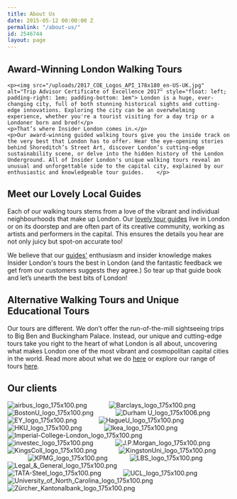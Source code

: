 ```yaml
---
title: About Us
date: 2015-05-12 00:00:00 Z
permalink: "/about-us/"
id: 2546744
layout: page
---
```


<div>
	<h2>Award-Winning London Walking Tours</h2>

	<p><img src="/uploads/2017_COE_Logos_API_178x180_en-US-UK.jpg" alt="Trip Advisor Certificate of Excellence 2017" style="float: left; padding-right: 1em; padding-bottom: 1em"> London is a huge, ever-changing city, full of both stunning historical sights and cutting-edge innovations. Exploring the city can be an overwhelming experience, whether you're a tourist visiting for a day trip or a Londoner born and bred!</p>
	<p>That’s where Insider London comes in.</p>
	<p>Our award-winning guided walking tours give you the inside track on the very best that London has to offer. Hear the eye-opening stories behind Shoreditch’s Street Art, discover London’s cutting-edge sustainability scene, or delve into the hidden history of the London Underground. All of Insider London's unique walking tours reveal an unusual and unforgettable side to the capital city, explained by our enthusiastic and knowledgeable tour guides.	</p>
</div>

<div>
	<h2>Meet our Lovely Local Guides</h2>
	<p>Each of our walking tours stems from a love of the vibrant and individual neighbourhoods that make up London. Our <a href="/tour-guides">lovely tour guides</a> live in London or on its doorstep and are often part of its creative community, working as artists and performers in the capital. This ensures the details you hear are not only juicy but spot-on accurate too!</p>
	<p>We believe that our <a href="/tour-guides">guides'</a> enthusiasm and insider knowledge makes Insider London's tours the best in London (and the fantastic feedback we get from our customers suggests they agree.) So tear up that guide book and let’s unearth the best bits of London!</p>
</div>

<div>
	<h2>Alternative Walking Tours and Unique Educational Tours</h2>
	<p>Our tours are different. We don’t offer the run-of-the-mill sightseeing trips to Big Ben and Buckingham Palace. Instead, our unique and cutting-edge tours take you right to the heart of what London is all about, uncovering what makes London one of the most vibrant and cosmopolitan capital cities in the world. Read more about what we do <a href="/what-we-do/">here</a> or explore our range of tours <a href="/tours/">here</a>.</p>

## Our clients
![airbus_logo_175x100.png](/uploads/airbus_logo_175x100.png) &emsp;&emsp;&emsp; ![Barclays_logo_175x100.png](/uploads/Barclays_logo_175x100.png) &emsp;&emsp;&emsp; ![BostonU_logo_175x100.png](/uploads/BostonU_logo_175x100.png) &emsp;&emsp;&emsp; ![Durham U_logo_175x1006.png](/uploads/Durham%20U_logo_175x1006.png) &emsp;&emsp;&emsp; ![EY_logo_175x100.png](/uploads/EY_logo_175x100.png) &emsp;&emsp;&emsp; ![HagueU_logo_175x100.png](/uploads/HagueU_logo_175x100.png) &emsp;&emsp;&emsp; ![HKU_logo_175x100.png](/uploads/HKU_logo_175x100.png) &emsp;&emsp;&emsp; ![Ikea_logo_175x100.png](/uploads/Ikea_logo_175x100.png) &emsp;&emsp;&emsp; ![Imperial-College-London_logo_175x100.png](/uploads/Imperial-College-London_logo_175x100.png) &emsp;&emsp;&emsp; ![investec_logo_175x100.png](/uploads/investec_logo_175x100.png) &emsp;&emsp;&emsp; ![J.P.Morgan_logo_175x100.png](/uploads/J.P.Morgan_logo_175x100.png) &emsp;&emsp;&emsp; ![KingsColl_logo_175x100.png](/uploads/KingsColl_logo_175x100.png) &emsp;&emsp;&emsp; ![KingstonUni_logo_175x100.png](/uploads/KingstonUni_logo_175x100.png) &emsp;&emsp;&emsp; ![KPMG_logo_175x100.png](/uploads/KPMG_logo_175x100.png) &emsp;&emsp;&emsp; ![LBS_logo_175x100.png](/uploads/LBS_logo_175x100.png) &emsp;&emsp;&emsp; ![Legal_&_General_logo_175x100.png](/uploads/Legal_&_General_logo_175x100.png) &emsp;&emsp;&emsp; ![TATA-Steel_logo_175x100.png](/uploads/TATA-Steel_logo_175x100.png) &emsp;&emsp;&emsp; ![UCL_logo_175x100.png](/uploads/UCL_logo_175x100.png) &emsp;&emsp;&emsp; ![University_of_North_Carolina_logo_175x100.png](/uploads/University_of_North_Carolina_logo_175x100.png) &emsp;&emsp;&emsp; ![Zürcher_Kantonalbank_logo_175x100.png](/uploads/Z%C3%BCrcher_Kantonalbank_logo_175x100.png)
